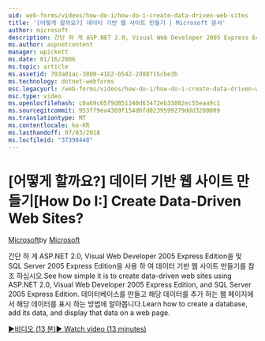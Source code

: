 ```yaml
---
uid: web-forms/videos/how-do-i/how-do-i-create-data-driven-web-sites
title: '[어떻게 할까요?] 데이터 기반 웹 사이트 만들기 | Microsoft 문서'
author: microsoft
description: 간단 하 게 ASP.NET 2.0, Visual Web Developer 2005 Express Edition을 및 SQL Server 2005 Express Edition을 사용 하 여 데이터 기반 웹 사이트 만들기를 참조 하십시오. 알아보기...
ms.author: aspnetcontent
manager: wpickett
ms.date: 01/16/2006
ms.topic: article
ms.assetid: 793a01ac-3800-41b2-b542-2d88715cbe3b
ms.technology: dotnet-webforms
msc.legacyurl: /web-forms/videos/how-do-i/how-do-i-create-data-driven-web-sites
msc.type: video
ms.openlocfilehash: c0a69c65f9d851340d63472eb33882ec55eaa9c1
ms.sourcegitcommit: 953ff9ea4369f154d6fd0239599279ddd3280009
ms.translationtype: MT
ms.contentlocale: ko-KR
ms.lasthandoff: 07/03/2018
ms.locfileid: "37398448"
---
```

<a name="how-do-i-create-data-driven-web-sites"></a><span data-ttu-id="457bf-105">[어떻게 할까요?] 데이터 기반 웹 사이트 만들기</span><span class="sxs-lookup"><span data-stu-id="457bf-105">[How Do I:] Create Data-Driven Web Sites?</span></span>
====================
<span data-ttu-id="457bf-106">[Microsoft](https://github.com/microsoft)</span><span class="sxs-lookup"><span data-stu-id="457bf-106">by [Microsoft](https://github.com/microsoft)</span></span>

<span data-ttu-id="457bf-107">간단 하 게 ASP.NET 2.0, Visual Web Developer 2005 Express Edition을 및 SQL Server 2005 Express Edition을 사용 하 여 데이터 기반 웹 사이트 만들기를 참조 하십시오.</span><span class="sxs-lookup"><span data-stu-id="457bf-107">See how simple it is to create data-driven web sites using ASP.NET 2.0, Visual Web Developer 2005 Express Edition, and SQL Server 2005 Express Edition.</span></span> <span data-ttu-id="457bf-108">데이터베이스를 만들고 해당 데이터를 추가 하는 웹 페이지에서 해당 데이터를 표시 하는 방법에 알아봅니다.</span><span class="sxs-lookup"><span data-stu-id="457bf-108">Learn how to create a database, add its data, and display that data on a web page.</span></span>

[<span data-ttu-id="457bf-109">&#9654;비디오 (13 분)</span><span class="sxs-lookup"><span data-stu-id="457bf-109">&#9654; Watch video (13 minutes)</span></span>](https://channel9.msdn.com/Blogs/ASP-NET-Site-Videos/how-do-i-create-data-driven-web-sites)
